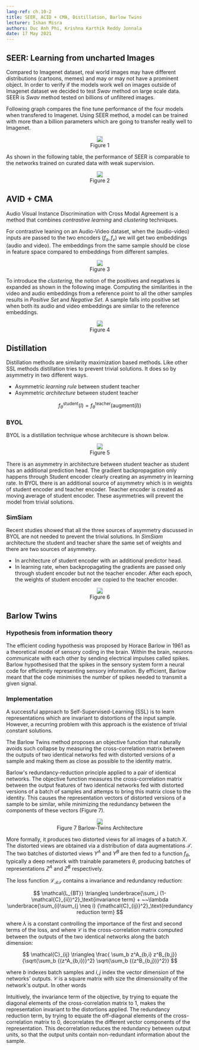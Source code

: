 ```yaml
---
lang-ref: ch.10-2
title: SEER, ACID + CMA, Distillation, Barlow Twins
lecturer: Ishan Misra
authors: Duc Anh Phi, Krishna Karthik Reddy Jonnala
date: 17 May 2021
---
```


## SEER: Learning from uncharted Images
Compared to Imagenet dataset, real world images may have different distributions (cartoons, memes) and may or may not have a prominent object. In order to verify if the models work well on images outside of Imagenet dataset we decided to test *Swav* method on large scale data. SEER is *Swav* method tested on billions of unfiltered images.

Following graph compares the fine tune performance of the four models when transfered to Imagenet. Using SEER method, a model can be trained with more than a billion parameters which are going to transfer really well to Imagenet.
<center>
<img src="{{site.baseurl}}/images/week10/10-2/seer_1.png" style="background-color:#DCDCDC;" /><br>
Figure 1
</center>

As shown in the following table, the performance of SEER is comparable to the networks trained on curated data with weak supervision.
<center>
<img src="{{site.baseurl}}/images/week10/10-2/seer_2.png" style="background-color:#DCDCDC;" /><br>
Figure 2
</center>

## AVID + CMA
Audio Visual Instance Discrimination with Cross Modal Agreement is a method that combines *contrastive learning* and *clustering* techniques.

For contrastive leaning on an Audio-Video dataset, when the (audio-video) inputs are passed to the two encoders ($f_a, f_v$) we will get two embeddings (audio and video). The embeddings from the same sample should be close in feature space compared to embeddings from different samples.

<center>
<img src="{{site.baseurl}}/images/week10/10-2/avid.png" style="background-color:#DCDCDC;" /><br>
Figure 3
</center>

To introduce the *clustering*, the notion of the positives and negatives is expanded as shown in the following image. Computing the similarities in the video and audio embeddings from a reference point to all the other samples results in *Positive Set* and *Negative Set*. A sample falls into positive set when both its audio and video embeddings are similar to the reference embeddings.
<center>
<img src="{{site.baseurl}}/images/week10/10-2/cma.png" style="background-color:#DCDCDC;" /><br>
Figure 4
</center>

## Distillation
Distillation methods are similarity maximization based methods. Like other SSL methods distillation tries to prevent trivial solutions. It does so by asymmetry in two different ways.
* Asymmetric *learning rule* between student teacher
* Asymmetric *architecture* between student teacher

$$ f_{\theta}^{\text{student}}(I) = f_{\theta}^{\text{teacher}}(\text{augment}(I))$$

### BYOL
BYOL is a distillation technique whose architecure is shown below.
<center>
<img src="{{site.baseurl}}/images/week10/10-2/byol.png" style="background-color:#DCDCDC;" /><br>
Figure 5
</center>

There is an asymmetry in architecture between student teacher as student has an additional prediction head. The gradient backpropagation only happens through Student encoder clearly creating an asymmetry in learning rate. In BYOL there is an additional source of asymmetry which is in weights of student encoder and teacher encoder. Teacher encoder is created as moving average of student encoder. These asymmetries will prevent the model from trivial solutions.

### SimSiam
Recent studies showed that all the three sources of asymmetry discussed in BYOL are not needed to prevent the trivial solutions. In *SimSiam* architecture the student and teacher share the same set of weights and there are two sources of asymmetry.
* In architecture of student encoder with an additional predictor head.
* In learning rate, when backpropagating the gradients are passed only through student encoder but not the teacher encoder. After each epoch, the weights of student encoder are copied to the teacher encoder.

<center>
<img src="{{site.baseurl}}/images/week10/10-2/simsiam.png" style="background-color:#DCDCDC;" /><br>
Figure 6
</center>

## Barlow Twins

### Hypothesis from information theory
The efficient coding hypothesis was proposed by Horace Barlow in 1961 as a theoretical model of sensory coding in the brain. Within the brain, neurons communicate with each other by sending electrical impulses called spikes. Barlow hypothesised that the spikes in the sensory system form a neural code for efficiently representing sensory information. By efficient, Barlow meant that the code minimises the number of spikes needed to transmit a given signal. 

### Implementation
A successful approach to Self-Supervised-Learning (SSL) is to learn representations which are invariant to distortions of the input sample. However, a recurring problem with this approach is the existence of trivial constant solutions.

The Barlow Twins method proposes an objective function that naturally avoids such collapse by measuring the cross-correlation matrix between the outputs of two identical networks fed with distorted versions of a sample and making them as close as possible to the identity matrix.

Barlow's redundancy-reduction principle applied to a pair of identical networks. The objective function measures the cross-correlation matrix between the output features of two identical networks fed with distorted versions of a batch of samples and attemps to bring this matrix close to the identity. This causes the representation vectors of distorted versions of a sample to be similar, while minimizing the redundancy between the components of these vectors (Figure 7).

<center>
<img src="{{site.baseurl}}/images/week10/10-2/figure_1.png" style="background-color:#DCDCDC;" /><br>
Figure 7 Barlow-Twins Architecture
</center>

More formally, it produces two distorted views for all images of a batch $X$. The distorted views are obtained via a distribution of data augmentations $\mathcal{T}$. The two batches of distorted views $Y^A$ and $Y^B$ are then fed to a function $f_{\theta}$, typically a deep network with trainable parameters $\theta$, producing batches of representations $Z^{A}$ and $Z^{B}$ respectively. 

The loss function $\mathcal{L_{BT}}$ contains a invariance and redundancy reduction:

$$
\mathcal{L_{BT}} \triangleq  \underbrace{\sum_i  (1-\mathcal{C}_{ii})^2}_\text{invariance term}  + ~~\lambda \underbrace{\sum_{i}\sum_{j \neq i} {\mathcal{C}_{ij}}^2}_\text{redundancy reduction term}
$$

where $\lambda$ is a constant controlling the importance of the first and second terms of the loss, and where $\mathcal{C}$ is the cross-correlation matrix computed between the outputs of the two identical networks along the batch dimension:

$$
\mathcal{C}_{ij} \triangleq \frac{
\sum_b z^A_{b,i} z^B_{b,j}}
{\sqrt{\sum_b {(z^A_{b,i})}^2} \sqrt{\sum_b {(z^B_{b,j})}^2}}
$$

where $b$ indexes batch samples and $i,j$ index the vector dimension of the networks' outputs. $\mathcal{C}$ is a square matrix with size the dimensionality of the network's output. In other words 

Intuitively, the invariance term of the objective, by trying to equate the diagonal elements of the cross-correlation matrix to 1, makes the representation invariant to the distortions applied.  The redundancy reduction term, by trying to equate the off-diagonal elements of the cross-correlation matrix to 0, decorrelates the different vector components of the representation. This decorrelation reduces the redundancy between output units, so that the output units contain non-redundant information about the sample. 

